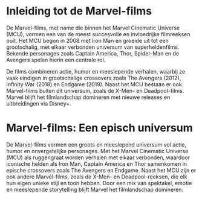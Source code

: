 # Inleiding tot de Marvel-films

De Marvel-films, met name die binnen het Marvel Cinematic Universe (MCU), vormen een van de meest succesvolle en invloedrijke filmreeksen ooit. Het MCU begon in 2008 met Iron Man en groeide uit tot een grootschalig, met elkaar verbonden universum van superheldenfilms. Bekende personages zoals Captain America, Thor, Spider-Man en de Avengers spelen hierin een centrale rol.

De films combineren actie, humor en meeslepende verhalen, waarbij ze vaak eindigen in grootschalige crossovers zoals The Avengers (2012), Infinity War (2018) en Endgame (2019). Naast het MCU bestaan er ook Marvel-films buiten dit universum, zoals de X-Men- en Deadpool-films. Marvel blijft het filmlandschap domineren met nieuwe releases en uitbreidingen via Disney+.

# Marvel-films: Een episch universum

De Marvel-films vormen een groots en meeslepend universum vol actie, humor en onvergetelijke personages. Met het Marvel Cinematic Universe (MCU) als ruggengraat worden verhalen met elkaar verbonden, waardoor iconische helden als Iron Man, Captain America en Thor samenkomen in epische crossovers zoals The Avengers en Endgame. Naast het MCU zijn er ook andere Marvel-films, zoals de X-Men- en Deadpool-reeksen, die elk hun eigen unieke stijl en toon hebben. Door een mix van spektakel, emotie en meeslepende storytelling blijft Marvel het filmlandschap domineren.
